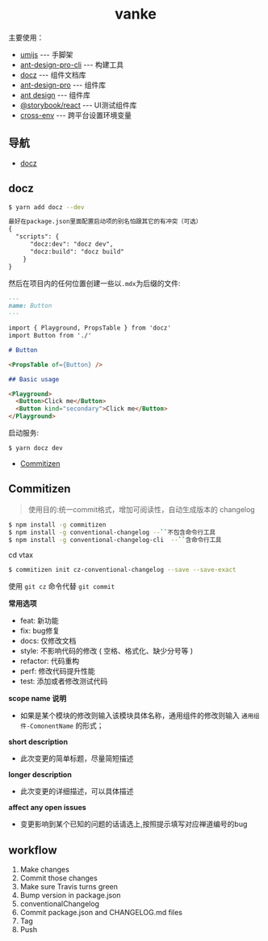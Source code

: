 <h1 align="center">vanke</h1>

主要使用：

- [umijs](https://umijs.org/zh/) --- 手脚架
- [ant-design-pro-cli](https://github.com/ant-design/ant-design-pro-cli) --- 构建工具
- [docz](https://github.com/pedronauck/docz) --- 组件文档库
- [ant-design-pro](https://github.com/ant-design/ant-design-pro) --- 组件库
- [ant design](https://ant.design) --- 组件库
- [@storybook/react](https://github.com/storybooks/storybook) --- UI测试组件库
- [cross-env](https://github.com/kentcdodds/cross-env) --- 跨平台设置环境变量

## 导航
- [docz](#docz)
## docz

```bash
$ yarn add docz --dev
```

```markdown
最好在package.json里面配置启动项的别名怕跟其它的有冲突（可选）
{
  "scripts": {
      "docz:dev": "docz dev",
      "docz:build": "docz build"
    }
}
```

然后在项目内的任何位置创建一些以`.mdx`为后缀的文件:

```markdown
---
name: Button
---

import { Playground, PropsTable } from 'docz'
import Button from './'

# Button

<PropsTable of={Button} />

## Basic usage

<Playground>
  <Button>Click me</Button>
  <Button kind="secondary">Click me</Button>
</Playground>
```

启动服务:

```bash
$ yarn docz dev
```

- [Commitizen](#Commitizen)
## Commitizen
> 使用目的:统一commit格式，增加可阅读性，自动生成版本的 changelog

```sh
$ npm install -g commitizen
$ npm install -g conventional-changelog --``不包含命令行工具
$ npm install -g conventional-changelog-cli  --``含命令行工具
```

cd vtax

```sh
$ commitizen init cz-conventional-changelog --save --save-exact
```

使用 ```git cz``` 命令代替 ```git commit```

**常用选项**

- feat: 新功能
- fix: bug修复
- docs: 仅修改文档
- style: 不影响代码的修改 ( 空格、格式化、缺少分号等 )
- refactor: 代码重构
- perf: 修改代码提升性能
- test: 添加或者修改测试代码

**scope name 说明**

- 如果是某个模块的修改则输入该模块具体名称，通用组件的修改则输入 ```通用组件-ComonentName``` 的形式；


**short description**

- 此次变更的简单标题，尽量简短描述


**longer description**

- 此次变更的详细描述，可以具体描述


**affect any open issues**

- 变更影响到某个已知的问题的话请选上,按照提示填写对应禅道编号的bug

## workflow
1. Make changes
2. Commit those changes
3. Make sure Travis turns green
4. Bump version in package.json
5. conventionalChangelog
6. Commit package.json and CHANGELOG.md files
7. Tag
8. Push
